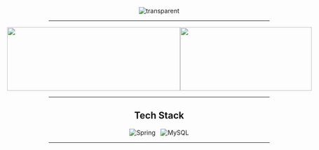 <div align="center">
  
![transparent](https://capsule-render.vercel.app/api?type=transparent&fontColor=FFFFFF&text=LEE%20CHANG%20HWAN&height=150&fontSize=60&desc=SPACE&descAlignY=75&descAlign=60)

---

<div style="display: flex; justify-content: center; align-items: center;">
  <img src="https://github-readme-stats.vercel.app/api?username=leechanghwanspace" width="395" height="145">
  <img src="http://mazassumnida.wtf/api/v2/generate_badge?boj=spacecehh" width="300" height="145">
</div>

---

## Tech Stack

![Spring](https://skillicons.dev/icons?i=spring)&nbsp;&nbsp;&nbsp;![MySQL](https://skillicons.dev/icons?i=mysql)



---

</div>
